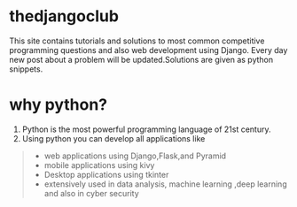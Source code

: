 # thedjangoclub 

  This site contains tutorials and solutions to most common competitive programming questions and also web development using Django.
  Every day new post about a problem will be updated.Solutions are 
  given as python snippets.
  
  
# why python?

  1. Python is the most powerful programming language of 21st century.
  2. Using python you can develop all applications like
  > * web applications using Django,Flask,and Pyramid
  > * mobile applications using kivy
  > * Desktop applications using tkinter
  > * extensively used in data analysis, machine learning ,deep learning and also in cyber security 
  
  
